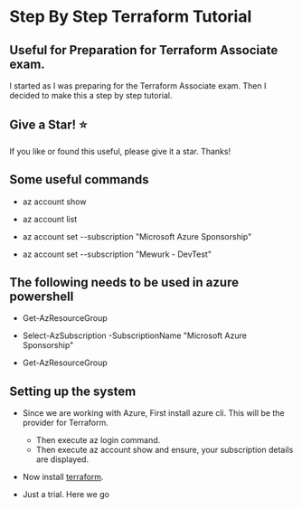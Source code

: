 # Step By Step Terraform Tutorial

## Useful for Preparation for Terraform Associate exam.
I started as I was preparing for the Terraform Associate exam.
Then I decided to make this a step by step tutorial.

## Give a Star! :star:
If you like or found this useful, please give it a star. Thanks!

## Some useful commands

- az account show

- az account list

- az account set --subscription "Microsoft Azure Sponsorship"

- az account set --subscription "Mewurk - DevTest"

## The following needs to be used in azure powershell

- Get-AzResourceGroup

- Select-AzSubscription -SubscriptionName "Microsoft Azure Sponsorship"

- Get-AzResourceGroup

## Setting up the system

- Since we are working with Azure, First install azure cli. This will be the provider for Terraform.  
  - Then execute az login command. 
  - Then execute az account show and ensure, your subscription details are displayed. 

- Now install [terraform](https://learn.microsoft.com/en-us/azure/developer/terraform/get-started-windows-bash?tabs=bash#4-install-terraform-for-windows).


 - Just a trial. Here we go


